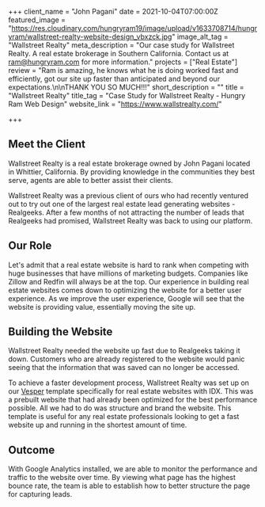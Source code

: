 +++
client_name = "John Pagani"
date = 2021-10-04T07:00:00Z
featured_image = "https://res.cloudinary.com/hungryram19/image/upload/v1633708714/hungryram/wallstreet-realty-website-design_vbxzck.jpg"
image_alt_tag = "Wallstreet Realty"
meta_description = "Our case study for Wallstreet Realty. A real estate brokerage in Southern California. Contact us at ram@hungryram.com for more information."
projects = ["Real Estate"]
review = "Ram is amazing, he knows what he is doing worked fast and efficiently, got our site up faster than anticipated and beyond our expectations.\n\nTHANK YOU SO MUCH!!!"
short_description = ""
title = "Wallstreet Realty"
title_tag = "Case Study for Wallstreet Realty - Hungry Ram Web Design"
website_link = "https://www.wallstrealty.com/"

+++
## Meet the Client

Wallstreet Realty is a real estate brokerage owned by John Pagani located in Whittier, California. By providing knowledge in the communities they best serve, agents are able to better assist their clients.

Wallstreet Realty was a previous client of ours who had recently ventured out to try out one of the largest real estate lead generating websites - Realgeeks. After a few months of not attracting the number of leads that Realgeeks had promised, Wallstreet Realty was back to using our platform.

## Our Role

Let's admit that a real estate website is hard to rank when competing with huge businesses that have millions of marketing budgets. Companies like Zillow and Redfin will always be at the top. Our experience in building real estate websites comes down to optimizing the website for a better user experience. As we improve the user experience, Google will see that the website is providing value, essentially moving the site up.

## Building the Website

Wallstreet Realty needed the website up fast due to Realgeeks taking it down. Customers who are already registered to the website would panic seeing that the information that was saved can no longer be accessed.

To achieve a faster development process, Wallstreet Realty was set up on our [Vesper](https://vesper.netlify.app/) template specifically for real estate websites with IDX. This was a prebuilt website that had already been optimized for the best performance possible. All we had to do was structure and brand the website. This template is useful for any real estate professionals looking to get a fast website up and running in the shortest amount of time.

## Outcome

With Google Analytics installed, we are able to monitor the performance and traffic to the website over time. By viewing what page has the highest bounce rate, the team is able to establish how to better structure the page for capturing leads.